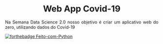 <h1 align="center"> Web App Covid-19 </h1>

<p align="justify"> Na Semana Data Science 2.0 nosso objetivo é criar um aplicativo web do zero, utilizando dados do Covid-19 </p>

[![forthebadge Feito-com-Python](http://ForTheBadge.com/images/badges/made-with-python.svg)](https://www.python.org/)

